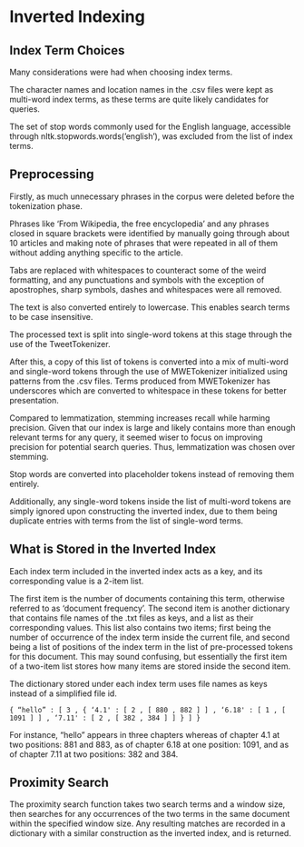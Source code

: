 # Inverted Indexing

## Index Term Choices

Many considerations were had when choosing index terms.

The character names and location names in the .csv files were kept as multi-word index terms, as these terms are quite likely candidates for queries.

The set of stop words commonly used for the English language, accessible through nltk.stopwords.words(’english’), was excluded from the list of index terms.

## Preprocessing

Firstly, as much unnecessary phrases in the corpus were deleted before the tokenization phase.

Phrases like ‘From Wikipedia, the free encyclopedia’ and any phrases closed in square brackets were identified by manually going through about 10 articles and making note of phrases that were repeated in all of them without adding anything specific to the article.

Tabs are replaced with whitespaces to counteract some of the weird formatting, and any punctuations and symbols with the exception of apostrophes, sharp symbols, dashes and whitespaces were all removed.

The text is also converted entirely to lowercase. This enables search terms to be case insensitive.

The processed text is split into single-word tokens at this stage through the use of the TweetTokenizer.

After this, a copy of this list of tokens is converted into a mix of multi-word and single-word tokens through the use of MWETokenizer initialized using patterns from the .csv files. Terms produced from MWETokenizer has underscores which are converted to whitespace in these tokens for better presentation.

Compared to lemmatization, stemming increases recall while harming precision. Given that our index is large and likely contains more than enough relevant terms for any query, it seemed wiser to focus on improving precision for potential search queries. Thus, lemmatization was chosen over stemming.

Stop words are converted into placeholder tokens instead of removing them entirely.

Additionally, any single-word tokens inside the list of multi-word tokens are simply ignored upon constructing the inverted index, due to them being duplicate entries with terms from the list of single-word terms.

## What is Stored in the Inverted Index

Each index term included in the inverted index acts as a key, and its corresponding value is a 2-item list.

The first item is the number of documents containing this term, otherwise referred to as ‘document frequency’. The second item is another dictionary that contains file names of the .txt files as keys, and a list as their corresponding values. This list also contains two items; first being the number of occurrence of the index term inside the current file, and second being a list of positions of the index term in the list of pre-processed tokens for this document. This may sound confusing, but essentially the first item of a two-item list stores how many items are stored inside the second item.

The dictionary stored under each index term uses file names as keys instead of a simplified file id.

```
{ “hello” : [ 3 , { ‘4.1' : [ 2 , [ 880 , 882 ] ] , ‘6.18' : [ 1 , [ 1091 ] ] , ‘7.11' : [ 2 , [ 382 , 384 ] ] } ] }
```

For instance, “hello” appears in three chapters whereas of chapter 4.1 at two positions: 881 and 883, as of chapter 6.18 at one position: 1091, and as of chapter 7.11 at two positions: 382 and 384.



## Proximity Search

The proximity search function takes two search terms and a window size, then searches for any occurrences of the two terms in the same document within the specified window size. Any resulting matches are recorded in a dictionary with a similar construction as the inverted index, and is returned.

